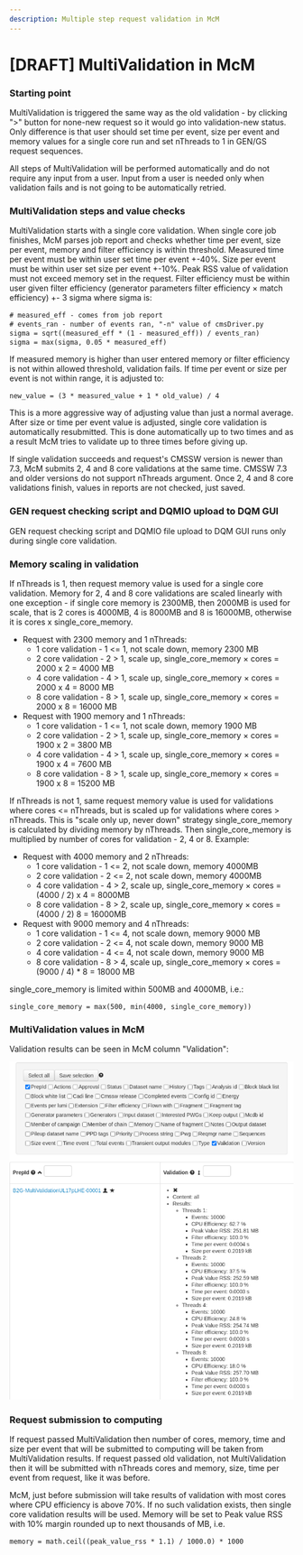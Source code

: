 ```yaml
---
description: Multiple step request validation in McM
---
```


# \[DRAFT] MultiValidation in McM

### Starting point

MultiValidation is triggered the same way as the old validation - by clicking ">" button for none-new request so it would go into validation-new status. Only difference is that user should set time per event, size per event and memory values for a single core run and set nThreads to 1 in GEN/GS request sequences.

All steps of MultiValidation will be performed automatically and do not require any input from a user. Input from a user is needed only when validation fails and is not going to be automatically retried.

### MultiValidation steps and value checks

MultiValidation starts with a single core validation. When single core job finishes, McM parses job report and checks whether time per event, size per event, memory and filter efficiency is within threshold. Measured time per event must be within user set time per event +-40%. Size per event must be within user set size per event +-10%. Peak RSS value of validation must not exceed memory set in the request. Filter efficiency must be within user given filter efficiency (generator parameters filter efficiency × match efficiency) +- 3 sigma where sigma is:

```
# measured_eff - comes from job report
# events_ran - number of events ran, "-n" value of cmsDriver.py
sigma = sqrt((measured_eff * (1 - measured_eff)) / events_ran)
sigma = max(sigma, 0.05 * measured_eff)
```

If measured memory is higher than user entered memory or filter efficiency is not within allowed threshold, validation fails. If time per event or size per event is not within range, it is adjusted to:

```
new_value = (3 * measured_value + 1 * old_value) / 4
```

This is a more aggressive way of adjusting value than just a normal average. After size or time per event value is adjusted, single core validation is automatically resubmitted. This is done automatically up to two times and as a result McM tries to validate up to three times before giving up.

If single validation succeeds and request's CMSSW version is newer than 7.3, McM submits 2, 4 and 8 core validations at the same time. CMSSW 7.3 and older versions do not support nThreads argument. Once 2, 4 and 8 core validations finish, values in reports are not checked, just saved.

### GEN request checking script and DQMIO upload to DQM GUI

GEN request checking script and DQMIO file upload to DQM GUI runs only during single core validation.

### Memory scaling in validation

If nThreads is 1, then request memory value is used for a single core validation. Memory for 2, 4 and 8 core validations are scaled linearly with one exception - if single core memory is 2300MB, then 2000MB is used for scale, that is 2 cores is 4000MB, 4 is 8000MB and 8 is 16000MB, otherwise it is cores x single\_core\_memory.

* Request with 2300 memory and 1 nThreads:
  * 1 core validation - 1 <= 1, not scale down, memory 2300 MB
  * 2 core validation - 2 > 1, scale up, single\_core\_memory × cores = 2000 x 2 = 4000 MB
  * 4 core validation - 4 > 1, scale up, single\_core\_memory × cores = 2000 x 4 = 8000 MB
  * 8 core validation - 8 > 1, scale up, single\_core\_memory × cores = 2000 x 8 = 16000 MB
* Request with 1900 memory and 1 nThreads:
  * 1 core validation - 1 <= 1, not scale down, memory 1900 MB
  * 2 core validation - 2 > 1, scale up, single\_core\_memory × cores = 1900 x 2 = 3800 MB
  * 4 core validation - 4 > 1, scale up, single\_core\_memory × cores = 1900 x 4 = 7600 MB
  * 8 core validation - 8 > 1, scale up, single\_core\_memory × cores = 1900 x 8 = 15200 MB

If nThreads is not 1, same request memory value is used for validations where cores <= nThreads, but is scaled up for validations where cores > nThreads. This is "scale only up, never down" strategy single\_core\_memory is calculated by dividing memory by nThreads. Then single\_core\_memory is multiplied by number of cores for validation - 2, 4 or 8. Example:

* Request with 4000 memory and 2 nThreads:
  * 1 core validation - 1 <= 2, not scale down, memory 4000MB
  * 2 core validation - 2 <= 2, not scale down, memory 4000MB
  * 4 core validation - 4 > 2, scale up, single\_core\_memory × cores = (4000 / 2) x 4 = 8000MB&#x20;
  * 8 core validation - 8 > 2, scale up, single\_core\_memory × cores = (4000 / 2)  8 = 16000MB
* Request with 9000 memory and 4 nThreads:
  * 1 core validation - 1 <= 4, not scale down, memory 9000 MB
  * 2 core validation - 2 <= 4, not scale down, memory 9000 MB
  * 4 core validation - 4 <= 4, not scale down, memory 9000 MB
  * 8 core validation - 8 > 4, scale up, single\_core\_memory × cores = (9000 / 4) \* 8 = 18000 MB

&#x20; single\_core\_memory is limited within 500MB and 4000MB, i.e.:

```
single_core_memory = max(500, min(4000, single_core_memory))
```

### MultiValidation values in McM

Validation results can be seen in McM column "Validation":

![PrepID and Validation columns](<../.gitbook/assets/Screenshot from 2020-07-06 13-53-49.png>)

### Request submission to computing

If request passed MultiValidation then number of cores, memory, time and size per event that will be submitted to computing will be taken from MultiValidation results. If request passed old validation, not MultiValidation then it will be submitted with nThreads cores and memory, size, time per event from request, like it was before.&#x20;

McM, just before submission will take results of validation with most cores where CPU efficiency is above 70%. If no such validation exists, then single core validation results will be used. Memory will be set to Peak value RSS with 10% margin rounded up to next thousands of MB, i.e.

```
memory = math.ceil((peak_value_rss * 1.1) / 1000.0) * 1000
```
